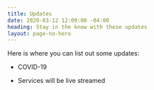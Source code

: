 ```yaml
---
title: Updates
date: 2020-03-12 12:09:00 -04:00
heading: Stay in the know with these updates
layout: page-no-hero
---
```


Here is where you can list out some updates:

* COVID-19

* Services will be live streamed